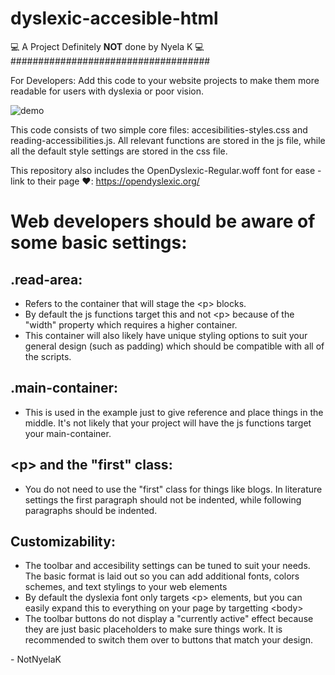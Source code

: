 # dyslexic-accesible-html

💻 A Project Definitely **NOT** done by Nyela K 💻 <br>
####################################

For Developers: Add this code to your website projects to make them more readable for users with dyslexia or poor vision.

![demo](https://github.com/user-attachments/assets/d479a7cd-6a6b-43c3-8e9b-655cb88254c0)

This code consists of two simple core files: accesibilities-styles.css and reading-accessibilities.js. All relevant functions are stored in the js file, while all the default style settings are stored in the css file. 

This repository also includes the OpenDyslexic-Regular.woff font for ease - link to their page ❤️: https://opendyslexic.org/

# Web developers should be aware of some basic settings:

## .read-area: 
- Refers to the container that will stage the \<p\> blocks.
- By default the js functions target this and not \<p\> because of the "width" property which requires a higher container. 
- This container will also likely have unique styling options to suit your general design (such as padding) which should be compatible with all of the scripts. 

## .main-container:
- This is used in the example just to give reference and place things in the middle. It's not likely that your project will have the js functions target your main-container.

## \<p\> and the "first" class:
- You do not need to use the "first" class for things like blogs. In literature settings the first paragraph should not be indented, while following paragraphs should be indented. 

## Customizability: 
- The toolbar and accesibility settings can be tuned to suit your needs. The basic format is laid out so you can add additional fonts, colors schemes, and text stylings to your web elements
- By default the dyslexia font only targets \<p\> elements, but you can easily expand this to everything on your page by targetting \<body\>
- The toolbar buttons do not display a "currently active" effect because they are just basic placeholders to make sure things work. It is recommended to switch them over to buttons that match your design.

\- NotNyelaK
